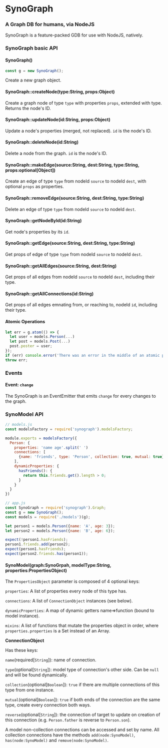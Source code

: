 # SynoGraph
### A Graph DB for humans, via NodeJS

SynoGraph is a feature-packed GDB for use with NodeJS, natively.

### SynoGraph basic API

#### SynoGraph()
```js
const g = new SynoGraph();
```
Create a new graph object.

#### SynoGraph::createNode(type:String, props:Object)
Create a graph node of type `type` with properties `props`, extended with type.
Returns the node's ID.

#### SynoGraph::updateNode(id:String, props:Object)
Update a node's properties (merged, not replaced).
`id` is the node's ID.

#### SynoGraph::deleteNode(id:String)
Delete a node from the graph.
`id` is the node's ID.

#### SynoGraph::makeEdge(source:String, dest:String, type:String, props:optional[Object])
Create an edge of type `type` from nodeId `source` to nodeId `dest`, with optional `props` as properties.

#### SynoGraph::removeEdge(source:String, dest:String, type:String)
Delete an edge of type `type` from nodeId `source` to nodeId `dest`.

#### SynoGraph::getNodeById(id:String)
Get node's properties by its `id`.

#### SynoGraph::getEdge(source:String, dest:String, type:String)
Get props of edge of type `type` from nodeId `source` to nodeId `dest`.

#### SynoGraph::getAllEdges(source:String, dest:String)
Get props of all edges from nodeId `source` to nodeId `dest`, including their type.

#### SynoGraph::getAllConnections(id:String)
Get props of all edges emnating from, or reaching to,  nodeId `id`, including their type.

#### Atomic Operations
```js
let err = g.atom(() => {
  let user = models.Person(...)
  let post = models.Post(...)
  post.poster = user;
});
if (err) console.error('There was an error in the middle of an atomic procedure. All scoped changes were rolled back.');
throw err;
```

### Events

#### Event: `change`
The SynoGraph is an EventEmitter that emits `change` for every changes to the graph.



### SynoModel API
```js
// models.js
const modelsFactory = require('synograph').modelsFactory;

module.exports = modelsFactory({
  Person: {
    properties: 'name age'.split(' ')
    connections: [
      {name: 'friends', type: 'Person', collection: true, mutual: true}
    ],
    dynamicProperties: {
      hasFriends(): {
        return this.friends.get().length > 0;
      }
    }
  }
})

// app.js
const SynoGraph = require('synograph').Graph;
const g = new SynoGraph();
const models = require('./models')(g);

let person1 = models.Person({name: 'A', age: 3});
let person2 = models.Person({name: 'B', age: 6});

expect(!person1.hasFriends);
person1.friends.add(person2);
expect(person1.hasFriends);
expect(person2.friends.has(person1));
```

#### SynoModel(graph:SynoGrpah, modelType:String, properties:PropertiesObject)
The `PropertiesObject` parameter is composed of 4 optional keys:

`properties`: A list of properties every node of this type has.

`connections`: A list of `ConnectionObject` instances (see below).

`dynamicProperties`: A map of dynamic getters name=>function (bound to model instance).

`mixins`: A list of functions that mutate the properties object in order,
where `properties.properties` is a Set instead of an Array.


**ConnectionObject**

Has these keys:

`name`(required[`String`]): name of connection.

`type`(optional[`String`]): model type of connection's other side. Can be `null` and will be found dynamically.

`collection`(optional[`Boolean`]): `true` if there are multiple connections of this type from one instance.

`mutual`(optional[`Boolean`]): `true` if both ends of the connection are the same type, create every connection both ways.

`reverse`(optional[`String`]): the connection of target to update on creation of this connection (e.g. `Person.father` is reverse to `Person.son`).

A model non-collection connections can be accessed and set by name.
All collection connections have the methods `add(node:SynoModel)`, `has(node:SynoModel)` and `remove(node:SynoModel)`.